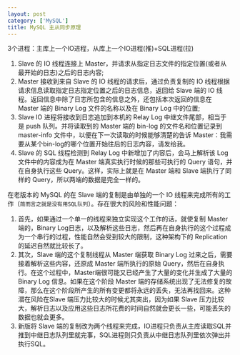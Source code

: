 ```yaml
---
layout: post
category: ['MySQL']
title: MySQL 主从同步原理
---
```


3个进程：主库上一个IO进程，从库上一个IO进程(推)+SQL进程(拉)

1. Slave 的 IO 线程连接上 Master，并请求从指定日志文件的指定位置(或者从最开始的日志)之后的日志内容;
2. Master 接收到来自 Slave 的 IO 线程的请求后，通过负责复制的 IO 线程根据请求信息读取指定日志指定位置之后的日志信息，返回给 Slave 端的 IO 线程。返回信息中除了日志所包含的信息之外，还包括本次返回的信息在 Master 端的 Binary Log 文件的名称以及在 Binary Log 中的位置;
3. Slave IO 进程将接收到日志追加到本机的 Relay Log 中继文件尾部，相当于是 push 队列。并将读取到的 Master 端的 bin-log 的文件名和位置记录到 master-info 文件中，以便在下一次读取的时候能够清楚的告诉 Master：我需要从某个bin-log的哪个位置开始往后的日志内容，请发给我。
4. Slave 的 SQL 线程检测到 Relay Log 中新增加了内容后，会马上解析该 Log 文件中的内容成为在 Master 端真实执行时候的那些可执行的 Query 语句，并在自身执行这些 Query。这样，实际上就是在 Master 端和 Slave 端执行了同样的 Query，所以两端的数据是完全一样的。

在老版本的 MySQL 的在 Slave 端的复制是由单独的一个  IO 线程来完成所有的工作（`简而言之就是没有用SQL队列`）。存在很大的风险和性能问题：

1. 首先，如果通过一个单一的线程来独立实现这个工作的话，就使复制 Master 端的，Binary Log日志，以及解析这些日志，然后再在自身执行的这个过程成为一个串行的过程，性能自然会受到较大的限制，这种架构下的 Replication 的延迟自然就比较长了。
2. 其次，Slave 端的这个复制线程从 Master 端获取 Binary Log 过来之后，需要接着解析这些内容，还原成 Master 端所执行的原始 Query，然后在自身执行。在这个过程中，Master端很可能又已经产生了大量的变化并生成了大量的 Binary Log 信息。如果在这个阶段 Master 端的存储系统出现了无法修复的故障，那么在这个阶段所产生的所有变更都将永远的丢失，无法再找回来。这种潜在风险在Slave 端压力比较大的时候尤其突出，因为如果 Slave 压力比较大，解析日志以及应用这些日志所花费的时间自然就会更长一些，可能丢失的数据也就会更多。
3. 新版将 Slave 端的复制改为两个线程来完成，IO进程只负责从主库读取SQL并推到中继日志队列里就完事，SQL进程则只负责从中继日志队列里依次弹出并执行SQL。